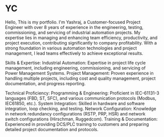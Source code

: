 # YC
Hello, This is my portfolio.
I'm Yashraj, a Customer-focused Project Engineer with over 8 years of experience in the engineering, testing, commissioning, and servicing of industrial automation projects. My expertise lies in managing and enhancing team efficiency, productivity, and project execution, contributing significantly to company profitability. With a strong foundation in various automation technologies and project management, I lead teams effectively to achieve exceptional results.

Skills & Expertise:
Industrial Automation: Expertise in project life cycle management, including engineering, commissioning, and servicing of Power Management Systems.
Project Management: Proven experience in handling multiple projects, including cost and quality management, project documentation, and progress reporting.

Technical Proficiency:
Programming & Engineering: Proficient in IEC-61131-3 languages (FBD, ST, SFC), and various communication protocols (Modbus, IEC61850, etc.).
System Integration: Skilled in hardware and software integration, loop checking, and testing.
Network Configuration: Knowledge in network redundancy configurations (RSTP, PRP, HSR) and network switch configurations (Hirschman, Ruggedcom).
Training & Documentation: Experienced in providing DCS/PLC training to customers and preparing detailed project documentation and protocols.
